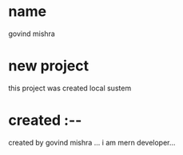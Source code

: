 # name
govind mishra
# new project 
this project was created local sustem
# created :--
created by govind mishra ...
i am mern developer...

